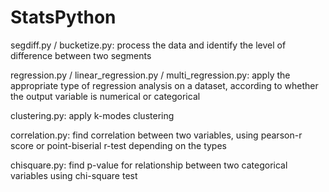 # StatsPython
segdiff.py / bucketize.py: process the data and identify the level of difference between two segments

regression.py / linear_regression.py / multi_regression.py: apply the appropriate type of regression analysis on a dataset, according to whether the output variable is numerical or categorical

clustering.py: apply k-modes clustering

correlation.py: find correlation between two variables, using pearson-r score or point-biserial r-test depending on the types

chisquare.py: find p-value for relationship between two categorical variables using chi-square test
